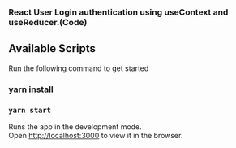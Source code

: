 ### React User Login authentication using useContext and useReducer.(Code)

## Available Scripts

Run the following command to get started

### yarn install

### `yarn start`

Runs the app in the development mode.<br />
Open [http://localhost:3000](http://localhost:3000) to view it in the browser.
